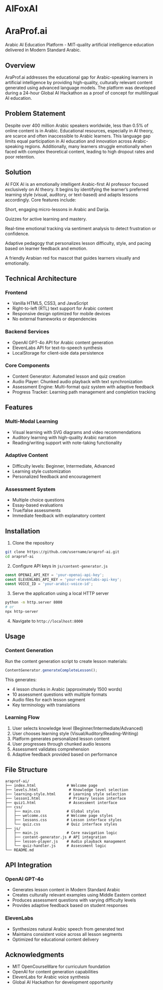 # AlFoxAI

# AraProf.ai

Arabic AI Education Platform - MIT-quality artificial intelligence education delivered in Modern Standard Arabic.

## Overview

AraProf.ai addresses the educational gap for Arabic-speaking learners in artificial intelligence by providing high-quality, culturally relevant content generated using advanced language models. The platform was developed during a 24-hour Global AI Hackathon as a proof of concept for multilingual AI education.

## Problem Statement

Despite over 400 million Arabic speakers worldwide, less than 0.5% of online content is in Arabic. Educational resources, especially in AI theory, are scarce and often inaccessible to Arabic learners. This language gap limits equal participation in AI education and innovation across Arabic-speaking regions. Additionally, many learners struggle emotionally when faced with complex theoretical content, leading to high dropout rates and poor retention.

## Solution

Al FOX AI is an emotionally intelligent Arabic-first AI professor focused exclusively on AI theory. It begins by identifying the learner’s preferred learning style (visual, auditory, or text-based) and adapts lessons accordingly. Core features include:

Short, engaging micro-lessons in Arabic and Darija.

Quizzes for active learning and mastery.

Real-time emotional tracking via sentiment analysis to detect frustration or confidence.

Adaptive pedagogy that personalizes lesson difficulty, style, and pacing based on learner feedback and emotion.

A friendly Arabian red fox mascot that guides learners visually and emotionally.

## Technical Architecture

### Frontend
- Vanilla HTML5, CSS3, and JavaScript
- Right-to-left (RTL) text support for Arabic content
- Responsive design optimized for mobile devices
- No external frameworks or dependencies

### Backend Services
- OpenAI GPT-4o API for Arabic content generation
- ElevenLabs API for text-to-speech synthesis
- LocalStorage for client-side data persistence

### Core Components
- Content Generator: Automated lesson and quiz creation
- Audio Player: Chunked audio playback with text synchronization
- Assessment Engine: Multi-format quiz system with adaptive feedback
- Progress Tracker: Learning path management and completion tracking

## Features

### Multi-Modal Learning
- Visual learning with SVG diagrams and video recommendations
- Auditory learning with high-quality Arabic narration
- Reading/writing support with note-taking functionality

### Adaptive Content
- Difficulty levels: Beginner, Intermediate, Advanced
- Learning style customization
- Personalized feedback and encouragement

### Assessment System
- Multiple choice questions
- Essay-based evaluations
- True/false assessments
- Immediate feedback with explanatory content

## Installation

1. Clone the repository
```bash
git clone https://github.com/username/araprof-ai.git
cd araprof-ai
```

2. Configure API keys in `js/content-generator.js`
```javascript
const OPENAI_API_KEY = 'your-openai-api-key';
const ELEVENLABS_API_KEY = 'your-elevenlabs-api-key';
const VOICE_ID = 'your-arabic-voice-id';
```

3. Serve the application using a local HTTP server
```bash
python -m http.server 8000
# or
npx http-server
```

4. Navigate to `http://localhost:8000`

## Usage

### Content Generation
Run the content generation script to create lesson materials:
```javascript
ContentGenerator.generateCompleteLesson();
```

This generates:
- 4 lesson chunks in Arabic (approximately 1500 words)
- 10 assessment questions with multiple formats
- Audio files for each lesson segment
- Key terminology with translations

### Learning Flow
1. User selects knowledge level (Beginner/Intermediate/Advanced)
2. User chooses learning style (Visual/Auditory/Reading-Writing)
3. Platform generates personalized lesson content
4. User progresses through chunked audio lessons
5. Assessment validates comprehension
6. Adaptive feedback provided based on performance

## File Structure

```
araprof-ai/
├── index.html              # Welcome page
├── levels.html              # Knowledge level selection
├── learning-style.html      # Learning style selection
├── lesson1.html             # Primary lesson interface
├── quiz1.html               # Assessment interface
├── css/
│   ├── main.css            # Global styles
│   ├── welcome.css         # Welcome page styles
│   ├── lessons.css         # Lesson interface styles
│   └── quiz.css            # Quiz interface styles
├── js/
│   ├── main.js             # Core navigation logic
│   ├── content-generator.js # API integration
│   ├── lesson-player.js    # Audio playback management
│   └── quiz-handler.js     # Assessment logic
└── README.md
```

## API Integration

### OpenAI GPT-4o
- Generates lesson content in Modern Standard Arabic
- Creates culturally relevant examples using Middle Eastern context
- Produces assessment questions with varying difficulty levels
- Provides adaptive feedback based on student responses

### ElevenLabs
- Synthesizes natural Arabic speech from generated text
- Maintains consistent voice across all lesson segments
- Optimized for educational content delivery

## Acknowledgments

- MIT OpenCourseWare for curriculum foundation
- OpenAI for content generation capabilities
- ElevenLabs for Arabic voice synthesis
- Global AI Hackathon for development opportunity

